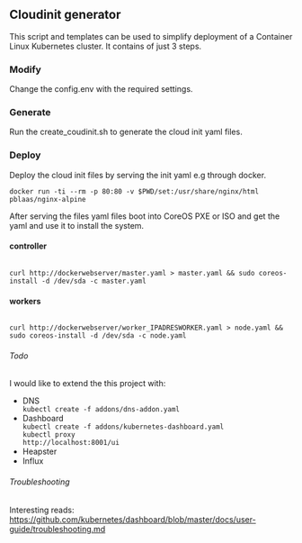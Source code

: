## Cloudinit generator

This script and templates can be used to simplify deployment of a Container Linux Kubernetes cluster. It contains of just 3 steps.

### Modify

Change the config.env with the required settings.

### Generate

Run the create_coudinit.sh to generate the cloud init yaml files.

### Deploy

Deploy the cloud init files by serving the init yaml e.g through docker.

<code>docker run -ti --rm -p 80:80 -v $PWD/set:/usr/share/nginx/html pblaas/nginx-alpine</code>

After serving the files yaml files boot into CoreOS PXE or ISO and get the yaml and use it to install the system.

#### controller
<code>
curl http://dockerwebserver/master.yaml > master.yaml && sudo coreos-install -d /dev/sda -c master.yaml
</code>

#### workers
<code>
curl http://dockerwebserver/worker_IPADRESWORKER.yaml > node.yaml && sudo coreos-install -d /dev/sda -c node.yaml
</code>


###### Todo
I would like to extend the this project with:
<ul>
<li>DNS</li>
<code>kubectl create -f addons/dns-addon.yaml </code>
<li>Dashboard</li>
<code>kubectl create -f addons/kubernetes-dashboard.yaml </code><br>
<code>kubectl proxy</code><br>
<code>http://localhost:8001/ui</code>
<li>Heapster</li>
<li>Influx</li>
</ul>

###### Troubleshooting
Interesting reads:
https://github.com/kubernetes/dashboard/blob/master/docs/user-guide/troubleshooting.md
